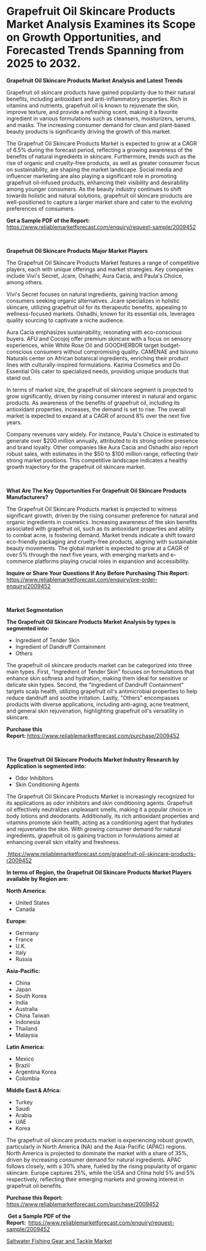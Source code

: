 <p><h1>Grapefruit Oil Skincare Products Market Analysis Examines its Scope on Growth Opportunities, and Forecasted Trends Spanning from 2025 to 2032.</h1></p><p><strong>Grapefruit Oil Skincare Products Market Analysis and Latest Trends</strong></p>
<p><p>Grapefruit oil skincare products have gained popularity due to their natural benefits, including antioxidant and anti-inflammatory properties. Rich in vitamins and nutrients, grapefruit oil is known to rejuvenate the skin, improve texture, and provide a refreshing scent, making it a favorite ingredient in various formulations such as cleansers, moisturizers, serums, and masks. The increasing consumer demand for clean and plant-based beauty products is significantly driving the growth of this market.</p><p>The Grapefruit Oil Skincare Products Market is expected to grow at a CAGR of 6.5% during the forecast period, reflecting a growing awareness of the benefits of natural ingredients in skincare. Furthermore, trends such as the rise of organic and cruelty-free products, as well as greater consumer focus on sustainability, are shaping the market landscape. Social media and influencer marketing are also playing a significant role in promoting grapefruit oil-infused products, enhancing their visibility and desirability among younger consumers. As the beauty industry continues to shift towards holistic and natural solutions, grapefruit oil skincare products are well-positioned to capture a larger market share and cater to the evolving preferences of consumers.</p></p>
<p><strong>Get a Sample PDF of the Report:&nbsp;</strong> <a href="https://www.reliablemarketforecast.com/enquiry/request-sample/2009452?utm_campaign=2393&utm_medium=2&utm_source=Github&utm_content=ia&utm_term=06042025&utm_id=grapefruit-oil-skincare-products">https://www.reliablemarketforecast.com/enquiry/request-sample/2009452</a></p>
<p>&nbsp;</p>
<p><strong>Grapefruit Oil Skincare Products Major Market Players</strong></p>
<p><p>The Grapefruit Oil Skincare Products Market features a range of competitive players, each with unique offerings and market strategies. Key companies include Vivi's Secret, Jcare, Oshadhi, Aura Cacia, and Paula's Choice, among others.</p><p>Vivi's Secret focuses on natural ingredients, gaining traction among consumers seeking organic alternatives. Jcare specializes in holistic skincare, utilizing grapefruit oil for its therapeutic benefits, appealing to wellness-focused markets. Oshadhi, known for its essential oils, leverages quality sourcing to captivate a niche audience.</p><p>Aura Cacia emphasizes sustainability, resonating with eco-conscious buyers. AFU and Cocojoj offer premium skincare with a focus on sensory experiences, while White Rose Oil and GOODHERBOR target budget-conscious consumers without compromising quality. CAMENAE and Isivuno Naturals center on African botanical ingredients, enriching their product lines with culturally-inspired formulations. Kazima Cosmetics and Do Essential Oils cater to specialized needs, providing unique products that stand out.</p><p>In terms of market size, the grapefruit oil skincare segment is projected to grow significantly, driven by rising consumer interest in natural and organic products. As awareness of the benefits of grapefruit oil, including its antioxidant properties, increases, the demand is set to rise. The overall market is expected to expand at a CAGR of around 8% over the next five years.</p><p>Company revenues vary widely. For instance, Paula's Choice is estimated to generate over $200 million annually, attributed to its strong online presence and brand loyalty. Other companies like Aura Cacia and Oshadhi also report robust sales, with estimates in the $50 to $100 million range, reflecting their strong market positions. This competitive landscape indicates a healthy growth trajectory for the grapefruit oil skincare market.</p></p>
<p>&nbsp;</p>
<p><strong>What Are The Key Opportunities For Grapefruit Oil Skincare Products Manufacturers?</strong></p>
<p><p>The Grapefruit Oil Skincare Products market is projected to witness significant growth, driven by the rising consumer preference for natural and organic ingredients in cosmetics. Increasing awareness of the skin benefits associated with grapefruit oil, such as its antioxidant properties and ability to combat acne, is fostering demand. Market trends indicate a shift toward eco-friendly packaging and cruelty-free products, aligning with sustainable beauty movements. The global market is expected to grow at a CAGR of over 5% through the next five years, with emerging markets and e-commerce platforms playing crucial roles in expansion and accessibility.</p></p>
<p><strong>Inquire or Share Your Questions If Any Before Purchasing This Report:</strong> <a href="https://www.reliablemarketforecast.com/enquiry/pre-order-enquiry/2009452?utm_campaign=2393&utm_medium=2&utm_source=Github&utm_content=ia&utm_term=06042025&utm_id=grapefruit-oil-skincare-products">https://www.reliablemarketforecast.com/enquiry/pre-order-enquiry/2009452</a></p>
<p>&nbsp;</p>
<p><strong>Market Segmentation</strong></p>
<p><strong>The Grapefruit Oil Skincare Products Market Analysis by types is segmented into:</strong></p>
<p><ul><li>Ingredient of Tender Skin</li><li>Ingredient of Dandruff Containment</li><li>Others</li></ul></p>
<p><p>The grapefruit oil skincare products market can be categorized into three main types. First, "Ingredient of Tender Skin" focuses on formulations that enhance skin softness and hydration, making them ideal for sensitive or delicate skin types. Second, the "Ingredient of Dandruff Containment" targets scalp health, utilizing grapefruit oil's antimicrobial properties to help reduce dandruff and soothe irritation. Lastly, "Others" encompasses products with diverse applications, including anti-aging, acne treatment, and general skin rejuvenation, highlighting grapefruit oil's versatility in skincare.</p></p>
<p><strong>Purchase this Report:&nbsp;</strong><a href="https://www.reliablemarketforecast.com/purchase/2009452?utm_campaign=2393&utm_medium=2&utm_source=Github&utm_content=ia&utm_term=06042025&utm_id=grapefruit-oil-skincare-products">https://www.reliablemarketforecast.com/purchase/2009452</a></p>
<p>&nbsp;</p>
<p><strong>The Grapefruit Oil Skincare Products Market Industry Research by Application is segmented into:</strong></p>
<p><ul><li>Odor Inhibitors</li><li>Skin Conditioning Agents</li></ul></p>
<p><p>The Grapefruit Oil Skincare Products Market is increasingly recognized for its applications as odor inhibitors and skin conditioning agents. Grapefruit oil effectively neutralizes unpleasant smells, making it a popular choice in body lotions and deodorants. Additionally, its rich antioxidant properties and vitamins promote skin health, acting as a conditioning agent that hydrates and rejuvenates the skin. With growing consumer demand for natural ingredients, grapefruit oil is gaining traction in formulations aimed at enhancing overall skin vitality and freshness.</p></p>
<p><a href="https://www.reliablemarketforecast.com/grapefruit-oil-skincare-products-r2009452?utm_campaign=2393&utm_medium=2&utm_source=Github&utm_content=ia&utm_term=06042025&utm_id=grapefruit-oil-skincare-products">&nbsp;https://www.reliablemarketforecast.com/grapefruit-oil-skincare-products-r2009452</a></p>
<p><strong>In terms of Region, the Grapefruit Oil Skincare Products Market Players available by Region are:</strong></p>
<p>
    <p> <strong> North America: </strong>
        <ul>
            <li>United States</li>
            <li>Canada</li>
        </ul>
        </p> 
    <p> <strong> Europe: </strong>
        <ul>
            <li>Germany</li>
            <li>France</li>
            <li>U.K.</li>
            <li>Italy</li>
            <li>Russia</li>
        </ul>
        </p> 
    <p> <strong> Asia-Pacific: </strong>
        <ul>
            <li>China</li>
            <li>Japan</li>
            <li>South Korea</li>
            <li>India</li>
            <li>Australia</li>
            <li>China Taiwan</li>
            <li>Indonesia</li>
            <li>Thailand</li>
            <li>Malaysia</li>
        </ul>
        </p> 
    <p> <strong> Latin America: </strong>
        <ul>
            <li>Mexico</li>
            <li>Brazil</li>
            <li>Argentina Korea</li>
            <li>Colombia</li>
        </ul>
        </p> 
    <p> <strong> Middle East & Africa: </strong>
        <ul>
            <li>Turkey</li>
            <li>Saudi</li>
            <li>Arabia</li>
            <li>UAE</li>
            <li>Korea</li>
        </ul>
    </p>
    </p>
<p><p>The grapefruit oil skincare products market is experiencing robust growth, particularly in North America (NA) and the Asia-Pacific (APAC) regions. North America is projected to dominate the market with a share of 35%, driven by increasing consumer demand for natural ingredients. APAC follows closely, with a 30% share, fueled by the rising popularity of organic skincare. Europe captures 25%, while the USA and China hold 5% and 5% respectively, reflecting their emerging markets and growing interest in grapefruit oil benefits.</p></p>
<p><strong>Purchase this Report: </strong><a href="https://www.reliablemarketforecast.com/purchase/2009452?utm_campaign=2393&utm_medium=2&utm_source=Github&utm_content=ia&utm_term=06042025&utm_id=grapefruit-oil-skincare-products">https://www.reliablemarketforecast.com/purchase/2009452</a></p>
<p>&nbsp;<strong>Get a Sample PDF of the Report:&nbsp;&nbsp;</strong><a href="https://www.reliablemarketforecast.com/enquiry/request-sample/2009452?utm_campaign=2393&utm_medium=2&utm_source=Github&utm_content=ia&utm_term=06042025&utm_id=grapefruit-oil-skincare-products">https://www.reliablemarketforecast.com/enquiry/request-sample/2009452</a></p>
<p><strong></strong></p>
<p><p><a href="https://github.com/techerghalim/Market-Research-Report-List-1/blob/main/saltwater-fishing-gear-and-tackle-market.md?utm_campaign=2393&utm_medium=2&utm_source=Github&utm_content=ia&utm_term=06042025&utm_id=grapefruit-oil-skincare-products">Saltwater Fishing Gear and Tackle Market</a></p></p>